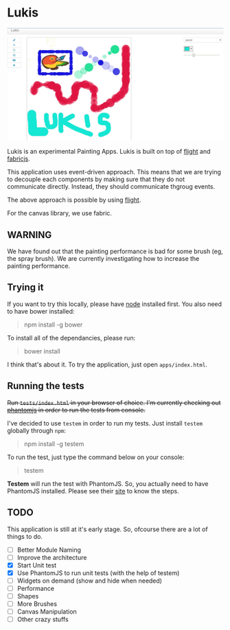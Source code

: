 # Lukis

![](pics/lukis0.7.3.jpeg)

Lukis is an experimental Painting Apps. Lukis is built on top of [flight](http://twitter.github.io/flight/) and [fabricjs](fabricjs.com).

This application uses event-driven approach. This means that we are trying to decouple each components by making sure that they do not communicate directly. Instead, they should communicate thgroug events.

The above approach is possible by using [flight](http://twitter.github.io/flight/).

For the canvas library, we use fabric.

## WARNING

We have found out that the painting performance is bad for some brush (eg, the spray brush). We are currently investigating how to increase the painting performance.

## Trying it

If you want to try this locally, please have [node](http://nodejs.org/) installed first. You also need to have bower installed:

> npm install -g bower

To install all of the dependancies, please run:

> bower install

I think that's about it. To try the application, just open `apps/index.html`.

## Running the tests

<del>Run `tests/index.html` in your browser of choice. I'm currently checking out [phantomjs](http://phantomjs.org) in order to run the tests from console.</del>

I've decided to use `testem` in order to run my tests. Just install `testem` globally through `npm`:

> npm install -g testem

To run the test, just type the command below on your console:

> testem

**Testem** will run the test with PhantomJS. So, you actually need to have PhantomJS installed. Please see their [site](http://phantomjs.org) to know the steps.

## TODO

This application is still at it's early stage. So, ofcourse there are a lot of things to do.

- [ ] Better Module Naming
- [ ] Improve the architecture
- [x] Start Unit test
- [x] Use PhantomJS to run unit tests (with the help of testem)
- [ ] Widgets on demand (show and hide when needed)
- [ ] Performance
- [ ] Shapes
- [ ] More Brushes
- [ ] Canvas Manipulation
- [ ] Other crazy stuffs